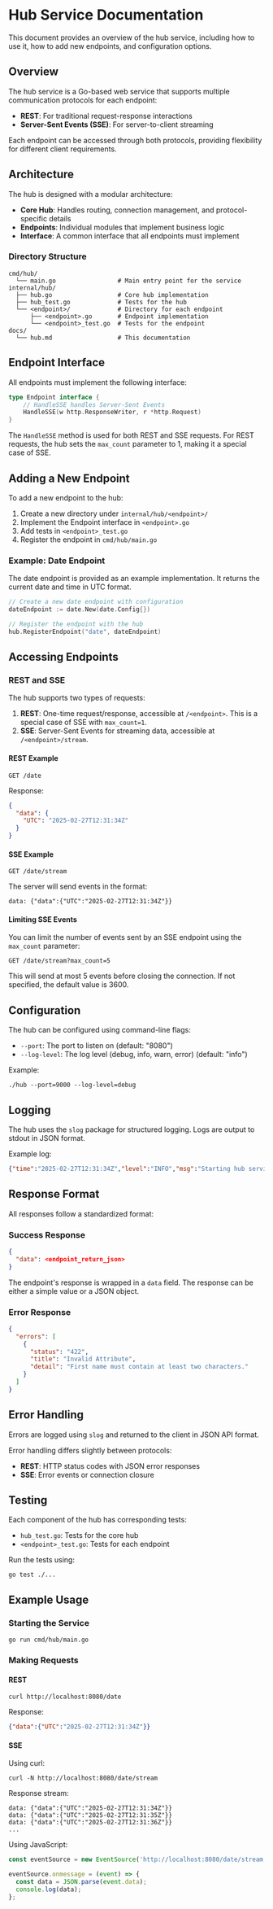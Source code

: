 # Hub Service Documentation

This document provides an overview of the hub service, including how to use it, how to add new endpoints, and configuration options.

## Overview

The hub service is a Go-based web service that supports multiple communication protocols for each endpoint:

- **REST**: For traditional request-response interactions
- **Server-Sent Events (SSE)**: For server-to-client streaming

Each endpoint can be accessed through both protocols, providing flexibility for different client requirements.

## Architecture

The hub is designed with a modular architecture:

- **Core Hub**: Handles routing, connection management, and protocol-specific details
- **Endpoints**: Individual modules that implement business logic
- **Interface**: A common interface that all endpoints must implement

### Directory Structure

```
cmd/hub/
  └── main.go                 # Main entry point for the service
internal/hub/
  ├── hub.go                  # Core hub implementation
  ├── hub_test.go             # Tests for the hub
  └── <endpoint>/             # Directory for each endpoint
      ├── <endpoint>.go       # Endpoint implementation
      └── <endpoint>_test.go  # Tests for the endpoint
docs/
  └── hub.md                  # This documentation
```

## Endpoint Interface

All endpoints must implement the following interface:

```go
type Endpoint interface {
	// HandleSSE handles Server-Sent Events
	HandleSSE(w http.ResponseWriter, r *http.Request)
}
```

The `HandleSSE` method is used for both REST and SSE requests. For REST requests, the hub sets the `max_count` parameter to 1, making it a special case of SSE.

## Adding a New Endpoint

To add a new endpoint to the hub:

1. Create a new directory under `internal/hub/<endpoint>/`
2. Implement the Endpoint interface in `<endpoint>.go`
3. Add tests in `<endpoint>_test.go`
4. Register the endpoint in `cmd/hub/main.go`

### Example: Date Endpoint

The date endpoint is provided as an example implementation. It returns the current date and time in UTC format.

```go
// Create a new date endpoint with configuration
dateEndpoint := date.New(date.Config{})

// Register the endpoint with the hub
hub.RegisterEndpoint("date", dateEndpoint)
```

## Accessing Endpoints

### REST and SSE

The hub supports two types of requests:

1. **REST**: One-time request/response, accessible at `/<endpoint>`. This is a special case of SSE with `max_count=1`.
2. **SSE**: Server-Sent Events for streaming data, accessible at `/<endpoint>/stream`.

#### REST Example

```
GET /date
```

Response:

```json
{
  "data": {
    "UTC": "2025-02-27T12:31:34Z"
  }
}
```

#### SSE Example

```
GET /date/stream
```

The server will send events in the format:

```
data: {"data":{"UTC":"2025-02-27T12:31:34Z"}}
```

#### Limiting SSE Events

You can limit the number of events sent by an SSE endpoint using the `max_count` parameter:

```
GET /date/stream?max_count=5
```

This will send at most 5 events before closing the connection. If not specified, the default value is 3600.

## Configuration

The hub can be configured using command-line flags:

- `--port`: The port to listen on (default: "8080")
- `--log-level`: The log level (debug, info, warn, error) (default: "info")

Example:

```
./hub --port=9000 --log-level=debug
```

## Logging

The hub uses the `slog` package for structured logging. Logs are output to stdout in JSON format.

Example log:

```json
{"time":"2025-02-27T12:31:34Z","level":"INFO","msg":"Starting hub service","port":"8080","log_level":"info"}
```

## Response Format

All responses follow a standardized format:

### Success Response

```json
{
  "data": <endpoint_return_json>
}
```

The endpoint's response is wrapped in a `data` field. The response can be either a simple value or a JSON object.

### Error Response

```json
{
  "errors": [
    {
      "status": "422",
      "title": "Invalid Attribute",
      "detail": "First name must contain at least two characters."
    }
  ]
}
```

## Error Handling

Errors are logged using `slog` and returned to the client in JSON API format.

Error handling differs slightly between protocols:

- **REST**: HTTP status codes with JSON error responses
- **SSE**: Error events or connection closure

## Testing

Each component of the hub has corresponding tests:

- `hub_test.go`: Tests for the core hub
- `<endpoint>_test.go`: Tests for each endpoint

Run the tests using:

```
go test ./...
```

## Example Usage

### Starting the Service

```
go run cmd/hub/main.go
```

### Making Requests

#### REST

```
curl http://localhost:8080/date
```

Response:
```json
{"data":{"UTC":"2025-02-27T12:31:34Z"}}
```

#### SSE

Using curl:

```
curl -N http://localhost:8080/date/stream
```

Response stream:
```
data: {"data":{"UTC":"2025-02-27T12:31:34Z"}}
data: {"data":{"UTC":"2025-02-27T12:31:35Z"}}
data: {"data":{"UTC":"2025-02-27T12:31:36Z"}}
...
```

Using JavaScript:

```javascript
const eventSource = new EventSource('http://localhost:8080/date/stream');

eventSource.onmessage = (event) => {
  const data = JSON.parse(event.data);
  console.log(data);
};